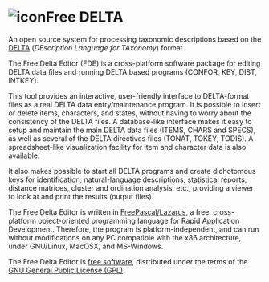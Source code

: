 # ![icon](C:\Users\mauro\Documents\GitHub\freedelta\images\icon.png)Free DELTA
 An open source system for processing taxonomic descriptions based on the [DELTA](http://delta-intkey.com/) (*DEscription Language for TAxonomy*) format.

The Free Delta Editor (FDE) is a cross-platform software package for editing DELTA data files and running DELTA based programs (CONFOR, KEY, DIST, INTKEY).

This tool provides an interactive, user-friendly interface to DELTA-format files as a real DELTA data entry/maintenance program. It is possible to insert or delete items, characters, and states, without having to worry about the consistency of the DELTA files. A database-like interface makes it easy to setup and maintain the main DELTA data files (ITEMS, CHARS and SPECS), as well as several of the DELTA directives files (TONAT, TOKEY, TODIS). A spreadsheet-like visualization facility for item and character data is also available.

It also makes possible to start all DELTA programs and create dichotomous keys for identification, natural-language descriptions, statistical reports, distance matrices, cluster and ordination analysis, etc., providing a viewer to look at and print the results (output files).

The Free Delta Editor is written in [FreePascal/Lazarus](https://www.lazarus-ide.org/), a free, cross-platform object-oriented programming language for Rapid Application Development. Therefore, the program is platform-independent, and can run without modifications on any PC compatible with the x86 architecture, under GNU/Linux, MacOSX, and MS-Windows.

The Free Delta Editor is [free software](http://www.gnu.org/philosophy/free-sw.html), distributed under the terms of the [GNU General Public License (GPL)](http://www.gnu.org/copyleft/gpl.html).
